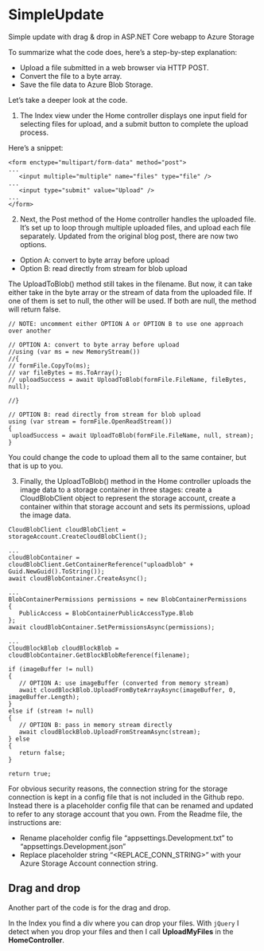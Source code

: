 # SimpleUpdate
Simple update with drag &amp; drop in ASP.NET Core webapp to Azure Storage

To summarize what the code does, here’s a step-by-step explanation:

* Upload a file submitted in a web browser via HTTP POST.
* Convert the file to a byte array.
* Save the file data to Azure Blob Storage.

Let’s take a deeper look at the code.

1. The Index view under the Home controller displays one input field for selecting files for upload, and a submit button to complete the upload process.

Here’s a snippet:

```
<form enctype="multipart/form-data" method="post">
...
   <input multiple="multiple" name="files" type="file" />
...
   <input type="submit" value="Upload" />
...
</form>
```

2. Next, the Post method of the Home controller handles the uploaded file. It’s set up to loop through multiple uploaded files, and upload each file separately. Updated from the original blog post, there are now two options.

* Option A: convert to byte array before upload
* Option B: read directly from stream for blob upload

The UploadToBlob() method still takes in the filename. But now, it can take either take in the byte array or the stream of data from the uploaded file. If one of them is set to null, the other will be used. If both are null, the method will return false.

```
// NOTE: uncomment either OPTION A or OPTION B to use one approach over another

// OPTION A: convert to byte array before upload
//using (var ms = new MemoryStream())
//{
// formFile.CopyTo(ms);
// var fileBytes = ms.ToArray();
// uploadSuccess = await UploadToBlob(formFile.FileName, fileBytes, null);

//}

// OPTION B: read directly from stream for blob upload 
using (var stream = formFile.OpenReadStream())
{
 uploadSuccess = await UploadToBlob(formFile.FileName, null, stream);
}
```

You could change the code to upload them all to the same container, but that is up to you.

3. Finally, the UploadToBlob() method in the Home controller uploads the image data to a storage container in three stages: create a CloudBlobClient object to represent the storage account, create a container within that storage account and sets its permissions, upload the image data.

```
CloudBlobClient cloudBlobClient = storageAccount.CreateCloudBlobClient();

...
cloudBlobContainer = cloudBlobClient.GetContainerReference("uploadblob" + Guid.NewGuid().ToString());
await cloudBlobContainer.CreateAsync();

... 
BlobContainerPermissions permissions = new BlobContainerPermissions
{
   PublicAccess = BlobContainerPublicAccessType.Blob
};
await cloudBlobContainer.SetPermissionsAsync(permissions);

...
CloudBlockBlob cloudBlockBlob = cloudBlobContainer.GetBlockBlobReference(filename);

if (imageBuffer != null)
{
   // OPTION A: use imageBuffer (converted from memory stream)
   await cloudBlockBlob.UploadFromByteArrayAsync(imageBuffer, 0, imageBuffer.Length);
}
else if (stream != null)
{
   // OPTION B: pass in memory stream directly
   await cloudBlockBlob.UploadFromStreamAsync(stream);
} else
{
   return false;
}

return true;
```

For obvious security reasons, the connection string for the storage connection is kept in a config file that is not included in the Github repo. Instead there is a placeholder config file that can be renamed and updated to refer to any storage account that you own.
From the Readme file, the instructions are:

* Rename placeholder config file “appsettings.Development.txt” to “appsettings.Development.json”
* Replace placeholder string “<REPLACE_CONN_STRING>” with your Azure Storage Account connection string.

## Drag and drop

Another part of the code is for the drag and drop.

In the Index you find a div where you can drop your files. With `jQuery` I detect when you drop your files and then I call **UploadMyFiles** in the **HomeController**. 

